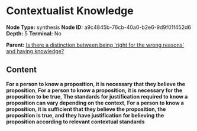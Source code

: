 # Contextualist Knowledge

**Node Type:** synthesis
**Node ID:** a9c4845b-76cb-40a0-b2e6-9d9f01f452d6
**Depth:** 5
**Terminal:** No

**Parent:** [Is there a distinction between being 'right for the wrong reasons' and having knowledge?](is-there-a-distinction-between-being-right-for-the-wrong-reasons-and-having-knowledge-antithesis-f6e3c599-caf8-419d-bcc8-19d54619a964.md)

## Content

**For a person to know a proposition, it is necessary that they believe the proposition**, **For a person to know a proposition, it is necessary for the proposition to be true**, **The standards for justification required to know a proposition can vary depending on the context**, **For a person to know a proposition, it is sufficient that they believe the proposition, the proposition is true, and they have justification for believing the proposition according to relevant contextual standards**
